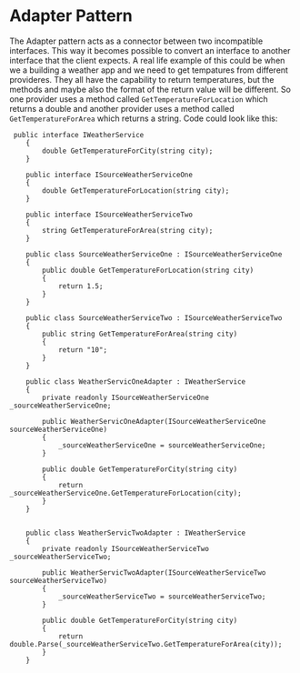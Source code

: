 # Adapter Pattern

The Adapter pattern acts as a connector between two incompatible interfaces. This way it becomes possible to convert an interface to another interface that the client expects. A real life example of this could be when we a building a weather app and we need to get tempatures from different provideres. They all have the capability to return temperatures, but the methods and maybe also the format of the return value will be different. So one provider uses a method called ``GetTemperatureForLocation`` which returns a double and another provider uses a method called ``GetTemperatureForArea`` which returns a string. Code could look like this:


 
     public interface IWeatherService
        { 
            double GetTemperatureForCity(string city);
        }

        public interface ISourceWeatherServiceOne 
        {
            double GetTemperatureForLocation(string city);
        }

        public interface ISourceWeatherServiceTwo
        {
            string GetTemperatureForArea(string city);
        }

        public class SourceWeatherServiceOne : ISourceWeatherServiceOne
        {
            public double GetTemperatureForLocation(string city)
            {
                return 1.5;
            }
        }

        public class SourceWeatherServiceTwo : ISourceWeatherServiceTwo
        {
            public string GetTemperatureForArea(string city)
            {
                return "10";
            }
        }

        public class WeatherServicOneAdapter : IWeatherService
        {
            private readonly ISourceWeatherServiceOne _sourceWeatherServiceOne;

            public WeatherServicOneAdapter(ISourceWeatherServiceOne sourceWeatherServiceOne)
            {
                _sourceWeatherServiceOne = sourceWeatherServiceOne;
            }

            public double GetTemperatureForCity(string city)
            {
                return _sourceWeatherServiceOne.GetTemperatureForLocation(city);
            }
        }


        public class WeatherServicTwoAdapter : IWeatherService
        {
            private readonly ISourceWeatherServiceTwo _sourceWeatherServiceTwo;

            public WeatherServicTwoAdapter(ISourceWeatherServiceTwo sourceWeatherServiceTwo)
            {
                _sourceWeatherServiceTwo = sourceWeatherServiceTwo;
            }

            public double GetTemperatureForCity(string city)
            {
                return double.Parse(_sourceWeatherServiceTwo.GetTemperatureForArea(city));
            }
        }

